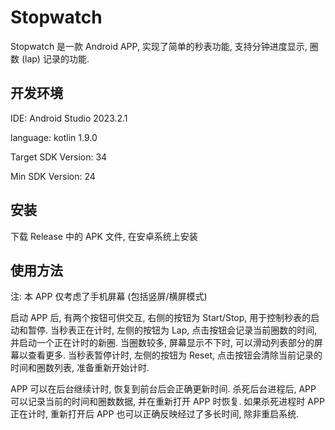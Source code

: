 # Stopwatch

Stopwatch 是一款 Android APP, 实现了简单的秒表功能, 支持分钟进度显示, 圈数 (lap) 记录的功能.

## 开发环境
IDE: Android Studio 2023.2.1

language: kotlin 1.9.0

Target SDK Version: 34

Min SDK Version: 24

## 安装
下载 Release 中的 APK 文件, 在安卓系统上安装

## 使用方法
注: 本 APP 仅考虑了手机屏幕 (包括竖屏/横屏模式)

启动 APP 后, 有两个按钮可供交互, 右侧的按钮为 Start/Stop, 用于控制秒表的启动和暂停. 当秒表正在计时, 左侧的按钮为 Lap, 点击按钮会记录当前圈数的时间, 并启动一个正在计时的新圈. 当圈数较多, 屏幕显示不下时, 可以滑动列表部分的屏幕以查看更多. 当秒表暂停计时, 左侧的按钮为 Reset, 点击按钮会清除当前记录的时间和圈数列表, 准备重新开始计时.

APP 可以在后台继续计时, 恢复到前台后会正确更新时间. 杀死后台进程后, APP 可以记录当前的时间和圈数数据, 并在重新打开 APP 时恢复. 如果杀死进程时 APP 正在计时, 重新打开后 APP 也可以正确反映经过了多长时间, 除非重启系统.